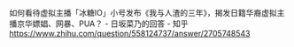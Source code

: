 如何看待虚拟主播「冰糖IO」小号发布《我与人渣的三年》，揭发日籍华裔虚拟主播京华嫖娼、网暴、PUA？ - 日坂菜乃的回答 - 知乎
https://www.zhihu.com/question/558124737/answer/2705748543
